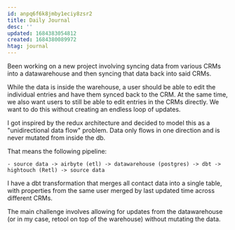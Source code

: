 ```yaml
---
id: anpq6f6k8jmby1eciy8zsr2
title: Daily Journal
desc: ''
updated: 1684383054812
created: 1684380089972
htag: journal
---
```


Been working on a new project involving syncing data from various CRMs into a datawarehouse and then syncing that data back into said CRMs. 

While the data is inside the warehouse, a user should be able to edit the individual entries and have them synced back to the CRM. At the same time, we also want users to still be able to edit entries in the CRMs directly. We want to do this without creating an endless loop of updates. 

I got inspired by the redux architecture and decided to model this as a "unidirectional data flow" problem. Data only flows in one direction and is never mutated from inside the db. 

That means the following pipeline:
```
- source data -> airbyte (etl) -> datawarehouse (postgres) -> dbt -> hightouch (Retl) -> source data
```

I have a dbt transformation that merges all contact data into a single table, with properties from the same user merged by last updated time across different CRMs. 

The main challenge involves allowing for updates from the datawarehouse (or in my case, retool on top of the warehouse) without mutating the data. 
